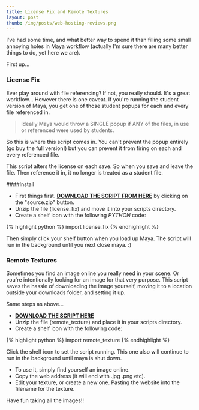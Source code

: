 ```yaml
---
title: License Fix and Remote Textures
layout: post
thumb: /img/posts/web-hosting-reviews.png
---
```


I've had some time, and what better way to spend it than filling some small annoying holes in Maya workflow (actually I'm sure there are many better things to do, yet here we are).

First up...

### License Fix

Ever play around with file referencing? If not, you really should. It's a great workflow... However there is one caveat. If you're running the student version of Maya, you get one of those student popups for each and every file referenced in. 

>Ideally Maya would throw a SINGLE popup if ANY of the files, in use or referenced were used by students.

So this is where this script comes in. You can't prevent the popup entirely (go buy the full version!) but you can prevent it from firing on each and every referenced file.

This script alters the license on each save. So when you save and leave the file. Then reference it in, it no longer is treated as a student file.

####Install

* First things first. __[DOWNLOAD THE SCRIPT FROM HERE](https://github.com/internetimagery/license_fix/releases)__ by clicking on the "source.zip" button.
* Unzip the file (license_fix) and move it into your scripts directory.
* Create a shelf icon with the following _PYTHON_ code:

{% highlight python %}
import license_fix
{% endhighlight %}

Then simply click your shelf button when you load up Maya. The script will run in the background until you next close maya. :)

### Remote Textures

Sometimes you find an image online you really need in your scene. Or you're intentionally looking for an image for that very purpose. This script saves the hassle of downloading the image yourself, moving it to a location outside your downloads folder, and setting it up.

Same steps as above...

* __[DOWNLOAD THE SCRIPT HERE](https://github.com/internetimagery/remote_texture/releases)__
* Unzip the file (remote_texture) and place it in your scripts directory.
* Create a shelf icon with the following code:

{% highlight python %}
import remote_texture
{% endhighlight %}

Click the shelf icon to set the script running. This one also will continue to run in the background until maya is shut down.

* To use it, simply find yourself an image online.
* Copy the web address (it will end with .jpg .png etc).
* Edit your texture, or create a new one. Pasting the website into the filename for the texture.

Have fun taking all the images!!

